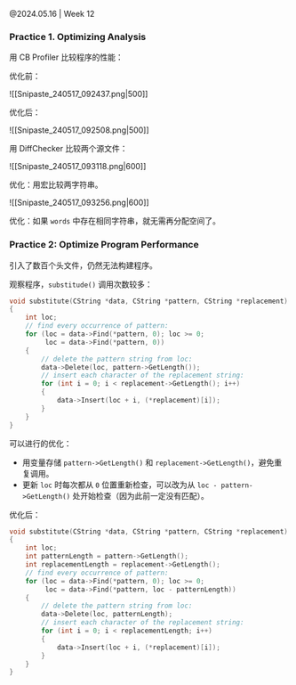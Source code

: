 @2024.05.16 | Week 12

### Practice 1. Optimizing Analysis

用 CB Profiler 比较程序的性能：

优化前：

![[Snipaste_240517_092437.png|500]]

优化后：

![[Snipaste_240517_092508.png|500]]

用 DiffChecker 比较两个源文件：

![[Snipaste_240517_093118.png|600]]

优化：用宏比较两字符串。

![[Snipaste_240517_093256.png|600]]

优化：如果 `words` 中存在相同字符串，就无需再分配空间了。

### Practice 2: Optimize Program Performance

引入了数百个头文件，仍然无法构建程序。

观察程序，`substitude()` 调用次数较多：

```c
void substitute(CString *data, CString *pattern, CString *replacement)
{
    int loc;
    // find every occurrence of pattern:
    for (loc = data->Find(*pattern, 0); loc >= 0;
         loc = data->Find(*pattern, 0))
    {
        // delete the pattern string from loc:
        data->Delete(loc, pattern->GetLength());
        // insert each character of the replacement string:
        for (int i = 0; i < replacement->GetLength(); i++)
        {
            data->Insert(loc + i, (*replacement)[i]);
        }
    }
}
```

可以进行的优化：

- 用变量存储 `pattern->GetLength()` 和 `replacement->GetLength()`，避免重复调用。
- 更新 `loc` 时每次都从 `0` 位置重新检查，可以改为从 `loc - pattern->GetLength()` 处开始检查（因为此前一定没有匹配）。

优化后：

```c
void substitute(CString *data, CString *pattern, CString *replacement)
{
    int loc;
    int patternLength = pattern->GetLength();
    int replacementLength = replacement->GetLength();
    // find every occurrence of pattern:
    for (loc = data->Find(*pattern, 0); loc >= 0;
         loc = data->Find(*pattern, loc - patternLength))
    {
        // delete the pattern string from loc:
        data->Delete(loc, patternLength);
        // insert each character of the replacement string:
        for (int i = 0; i < replacementLength; i++)
        {
            data->Insert(loc + i, (*replacement)[i]);
        }
    }
}
```